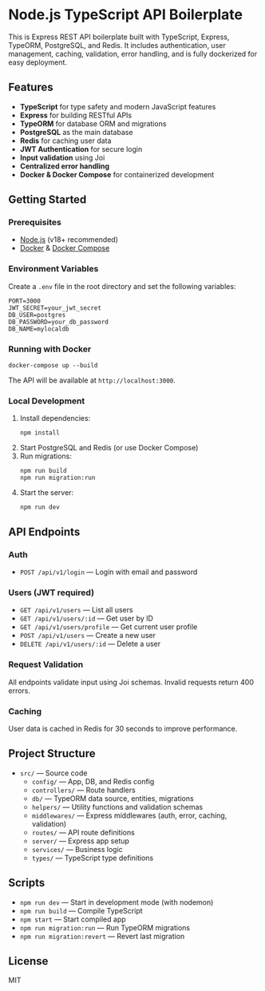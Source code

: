 # Node.js TypeScript API Boilerplate

This is Express REST API boilerplate built with TypeScript, Express, TypeORM, PostgreSQL, and Redis. It includes authentication, user management, caching, validation, error handling, and is fully dockerized for easy deployment.

## Features

- **TypeScript** for type safety and modern JavaScript features
- **Express** for building RESTful APIs
- **TypeORM** for database ORM and migrations
- **PostgreSQL** as the main database
- **Redis** for caching user data
- **JWT Authentication** for secure login
- **Input validation** using Joi
- **Centralized error handling**
- **Docker & Docker Compose** for containerized development

## Getting Started

### Prerequisites

- [Node.js](https://nodejs.org/) (v18+ recommended)
- [Docker](https://www.docker.com/) & [Docker Compose](https://docs.docker.com/compose/)

### Environment Variables

Create a `.env` file in the root directory and set the following variables:

```
PORT=3000
JWT_SECRET=your_jwt_secret
DB_USER=postgres
DB_PASSWORD=your_db_password
DB_NAME=mylocaldb
```

### Running with Docker

```
docker-compose up --build
```

The API will be available at `http://localhost:3000`.

### Local Development

1. Install dependencies:
   ```
   npm install
   ```
2. Start PostgreSQL and Redis (or use Docker Compose)
3. Run migrations:
   ```
   npm run build
   npm run migration:run
   ```
4. Start the server:
   ```
   npm run dev
   ```

## API Endpoints

### Auth

- `POST /api/v1/login` — Login with email and password

### Users (JWT required)

- `GET /api/v1/users` — List all users
- `GET /api/v1/users/:id` — Get user by ID
- `GET /api/v1/users/profile` — Get current user profile
- `POST /api/v1/users` — Create a new user
- `DELETE /api/v1/users/:id` — Delete a user

### Request Validation

All endpoints validate input using Joi schemas. Invalid requests return 400 errors.

### Caching

User data is cached in Redis for 30 seconds to improve performance.

## Project Structure

- `src/` — Source code
  - `config/` — App, DB, and Redis config
  - `controllers/` — Route handlers
  - `db/` — TypeORM data source, entities, migrations
  - `helpers/` — Utility functions and validation schemas
  - `middlewares/` — Express middlewares (auth, error, caching, validation)
  - `routes/` — API route definitions
  - `server/` — Express app setup
  - `services/` — Business logic
  - `types/` — TypeScript type definitions

## Scripts

- `npm run dev` — Start in development mode (with nodemon)
- `npm run build` — Compile TypeScript
- `npm start` — Start compiled app
- `npm run migration:run` — Run TypeORM migrations
- `npm run migration:revert` — Revert last migration

## License

MIT
